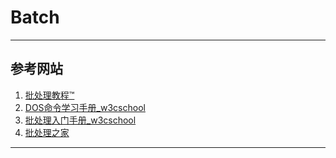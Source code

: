 # Batch
---
## 参考网站
1. [批处理教程™](https://www.yiibai.com/batch_script)
2. [DOS命令学习手册_w3cschool](https://www.w3cschool.cn/dosmlxxsc1/)
3. [批处理入门手册_w3cschool](https://www.w3cschool.cn/pclrmsc/)
4. [批处理之家](http://www.bathome.net/)
---
## 
